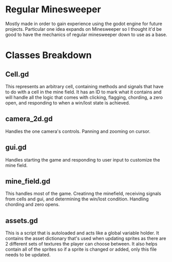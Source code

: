 # Regular Minesweeper
Mostly made in order to gain experience using the godot engine for future projects.
Particular one idea expands on Minesweeper so I thought it'd be good to have the mechanics of regular minesweeper down to use as a base.

# Classes Breakdown

## Cell.gd
This represents an arbitrary cell, containing methods and signals that have to do with a cell in the mine field.
It has an ID to mark what it contains and will handle all the logic that comes with clicking, flagging, chording, a zero open, and responding to when a win/lost state is achieved.

## camera_2d.gd
Handles the one camera's controls.
Panning and zooming on cursor.

## gui.gd
Handles starting the game and responding to user input to customize the mine field.

## mine_field.gd
This handles most of the game. Creatinng the minefield, receiving signals from cells and gui, and determining the win/lost condition. 
Handling chording and zero opens.

## assets.gd
This is a script that is autoloaded and acts like a global variable holder.
It contains the asset dictionary that's used when updating sprites as there are 2 different sets of textures the player can choose between.
It also helps contain all of the sprites so if a sprite is changed or added, only this file needs to be updated.
